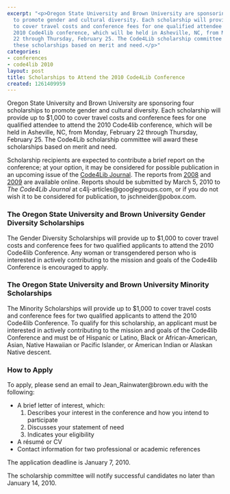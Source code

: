 ```yaml
---
excerpt: "<p>Oregon State University and Brown University are sponsoring four scholarships
  to promote gender and cultural diversity. Each scholarship will provide up to $1,000
  to cover travel costs and conference fees for one qualified attendee to attend the
  2010 Code4lib conference, which will be held in Asheville, NC, from Monday, February
  22 through Thursday, February 25. The Code4Lib scholarship committee will award
  these scholarships based on merit and need.</p>"
categories:
- conferences
- code4lib 2010
layout: post
title: Scholarships to Attend the 2010 Code4Lib Conference
created: 1261409959
---
```

<p>Oregon State University and Brown University are sponsoring four scholarships to promote gender and cultural diversity. Each scholarship will provide up to $1,000 to cover travel costs and conference fees for one qualified attendee to attend the 2010 Code4lib conference, which will be held in Asheville, NC, from Monday, February 22 through Thursday, February 25. The Code4Lib scholarship committee will award these scholarships based on merit and need.</p>

<p>Scholarship recipients are expected to contribute a brief report on the conference; at your option, it may be considered for possible publication in an upcoming issue of the <a href="http://journal.code4lib.org/">Code4Lib Journal</a>. The reports from <a href="http://journal.code4lib.org/articles/72">2008</a> and <a href="http://journal.code4lib.org/articles/998">2009</a> are available online. Reports should be submitted by March 5, 2010 to <i>The Code4Lib Journal</i> at c4lj-articles@googlegroups.com, or if you do not wish it to be considered for publication, to jschneider@pobox.com.</p>

<h3>The Oregon State University and Brown University Gender Diversity Scholarships</h3>

<p>The Gender Diversity Scholarships will provide up to $1,000 to cover travel costs and conference fees for two qualified applicants to attend the 2010 Code4lib Conference. Any woman or transgendered person who is interested in actively contributing to the mission and goals of the Code4lib Conference is encouraged to apply.</p>

<h3>The Oregon State University and Brown University Minority Scholarships</h3>

<p>The Minority Scholarships will provide up to $1,000 to cover travel costs and conference fees for two qualified applicants to attend the 2010 Code4lib Conference. To qualify for this scholarship, an applicant must be interested in actively contributing to the mission and goals of the Code4lib Conference and must be of Hispanic or Latino, Black or African-American, Asian, Native Hawaiian or Pacific Islander, or American Indian or Alaskan Native descent.</p>

<h3>How to Apply</h3>

<p>To apply, please send an email to Jean_Rainwater@brown.edu with the following:</p>

<ul>
<li>A brief letter of interest, which:
<ol><li>Describes your interest in the conference and how you intend to participate</li>
<li>Discusses your statement of need</li>
<li>Indicates your eligibility</li></ol></li>
<li>A résumé or CV</li>
<li>Contact information for two professional or academic references</li>
</ul>

<p>The application deadline is January 7, 2010.</p>

<p>The scholarship committee will notify successful candidates no later than January 14, 2010.</p>
